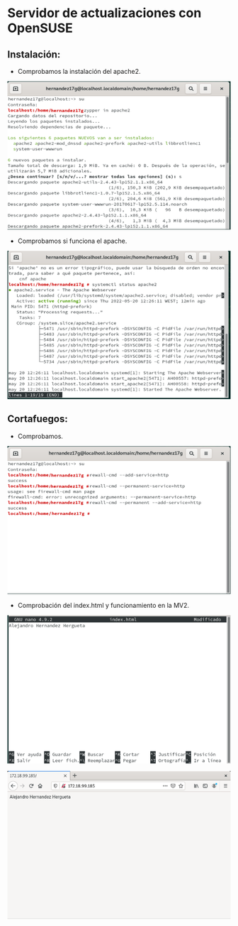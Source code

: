 # Servidor de actualizaciones con OpenSUSE

## Instalación:

- Comprobamos la instalación del apache2.

![alt text](https://github.com/AbyssC1/idp2122-alejandro/blob/main/Imagenes/T6%20P3/instalacion%20de%20apache2.png)

- Comprobamos si funciona el apache.

![alt text](https://github.com/AbyssC1/idp2122-alejandro/blob/main/Imagenes/T6%20P3/Apache%20comprobacion.png)

## Cortafuegos:

- Comprobamos.

![alt text](https://github.com/AbyssC1/idp2122-alejandro/blob/main/Imagenes/T6%20P3/Cortafuegos%20comprobacion.png)

- Comprobación del index.html y funcionamiento en la MV2.

![alt text](https://github.com/AbyssC1/idp2122-alejandro/blob/main/Imagenes/T6%20P3/nano.png)

![alt text](https://github.com/AbyssC1/idp2122-alejandro/blob/main/Imagenes/T6%20P3/Comprobacion%20http%20en%20el%20cliente.png)


